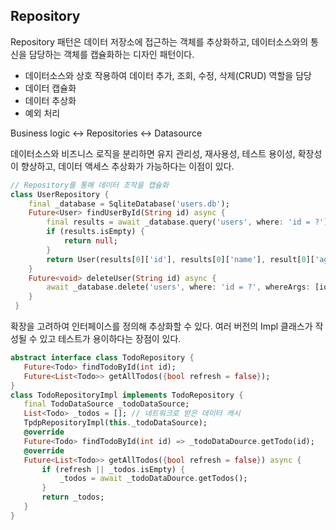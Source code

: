 ## Repository
Repository 패턴은 데이터 저장소에 접근하는 객체를 추상화하고, 데이터소스와의 통신을 담당하는 객체를 캡슐화하는 디자인 패턴이다.

- 데이터소스와 상호 작용하여 데이터 추가, 조회, 수정, 삭제(CRUD) 역할을 담당
- 데이터 캡슐화
- 데이터 추상화
- 예외 처리

Business logic <-> Repositories <-> Datasource

데이터소스와 비즈니스 로직을 분리하면 유지 관리성, 재사용성, 테스트 용이성, 확장성이 향상하고, 데이터 액세스 추상화가 가능하다는 이점이 있다.
```dart
// Repository를 통해 데이터 조작을 캡슐화
class UserRepository {
    final _database = SqliteDatabase('users.db');
    Future<User> findUserById(String id) async {
        final results = await _database.query('users', where: 'id = ?');
        if (results.isEmpty) {
            return null;
        }
        return User(results[0]['id'], results[0]['name'], result[0]['age']);
    }
    Future<void> deleteUser(String id) async {
        await _database.delete('users', where: 'id = ?', whereArgs: [id]);
    }
 }
 ```
 확장을 고려하여 인터페이스를 정의해 추상화할 수 있다. 여러 버전의 Impl 클래스가 작성될 수 있고 테스트가 용이하다는 장점이 있다.
 ```dart
 abstract interface class TodoRepository {
    Future<Todo> findTodoById(int id);
    Future<List<Todo>> getAllTodos({bool refresh = false});
 }
 class TodoRepositoryImpl implements TodoRepository {
    final TodoDataSource _todoDataSource;
    List<Todo> _todos = []; // 네트워크로 받은 데이터 캐시
    TpdpRepositoryImpl(this._todoDataSource);
    @override
    Future<Todo> findTodoById(int id) => _todoDataDource.getTodo(id);
    @override
    Future<List<Todo>> getAllTodos({bool refresh = false}) async {
        if (refresh || _todos.isEmpty) {
            _todos = await _todoDataDource.getTodos();
        }
        return _todos;
    }
 }